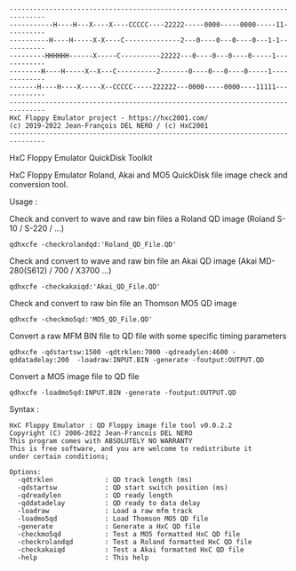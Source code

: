 ```
-------------------------------------------------------------------------------
-----------H----H---X----X----CCCCC----22222-----0000-----0000-----11----------
----------H----H-----X-X----C--------------2---0----0---0----0---1-1-----------
---------HHHHHH------X-----C----------22222---0----0---0----0-----1------------
--------H----H-----X--X---C----------2-------0----0---0----0-----1-------------
-------H----H----X-----X--CCCCC-----222222---0000-----0000----11111------------
-------------------------------------------------------------------------------
HxC Floppy Emulator project - https://hxc2001.com/
(c) 2019-2022 Jean-François DEL NERO / (c) HxC2001
-------------------------------------------------------------------------------
```

HxC Floppy Emulator QuickDisk Toolkit

HxC Floppy Emulator Roland, Akai and MO5 QuickDisk file image check and conversion tool.

Usage :
 
Check and convert to wave and raw bin files a Roland QD image (Roland S-10 / S-220 / ...) 
    
```qdhxcfe -checkrolandqd:'Roland_QD_File.QD'```
    
Check and convert to wave and raw bin file an Akai QD image (Akai MD-280(S612) / 700 / X3700 ...) 
    
```qdhxcfe -checkakaiqd:'Akai_QD_File.QD'```

Check and convert to raw bin file an Thomson MO5 QD image 

```qdhxcfe -checkmo5qd:'MO5_QD_File.QD'```

Convert a raw MFM BIN file to QD file with some specific timing parameters 
     
```qdhxcfe -qdstartsw:1500 -qdtrklen:7000 -qdreadylen:4600 -qddatadelay:200  -loadraw:INPUT.BIN -generate -foutput:OUTPUT.QD```

Convert a MO5 image file to QD file 

```qdhxcfe -loadmo5qd:INPUT.BIN -generate -foutput:OUTPUT.QD```

Syntax :

```
HxC Floppy Emulator : QD Floppy image file tool v0.0.2.2
Copyright (C) 2006-2022 Jean-Francois DEL NERO
This program comes with ABSOLUTELY NO WARRANTY
This is free software, and you are welcome to redistribute it
under certain conditions;

Options:
  -qdtrklen 			: QD track length (ms)
  -qdstartsw 			: QD start switch position (ms)
  -qdreadylen 			: QD ready length
  -qddatadelay 			: QD ready to data delay
  -loadraw 				: Load a raw mfm track
  -loadmo5qd 			: Load Thomson MO5 QD file
  -generate 			: Generate a HxC QD file
  -checkmo5qd 			: Test a MO5 formatted HxC QD file
  -checkrolandqd 		: Test a Roland formatted HxC QD file
  -checkakaiqd 			: Test a Akai formatted HxC QD file
  -help 				: This help
```

